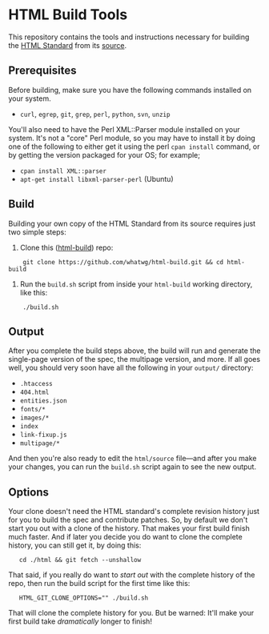 # HTML Build Tools

This repository contains the tools and instructions necessary for building the [HTML Standard](https://html.spec.whatwg.org/multipage/) from its [source](https://github.com/whatwg/html).

## Prerequisites

Before building, make sure you have the following commands installed on your system.

- `curl`, `egrep`, `git`, `grep`, `perl`, `python`, `svn`, `unzip`

You'll also need to have the Perl XML::Parser module installed on your system. It's not a "core" Perl module, so you may have to install it by doing one of the following to either get it using the perl `cpan install` command, or by getting the version packaged for your OS; for example;

- `cpan install XML::parser`
- `apt-get install libxml-parser-perl` (Ubuntu)

## Build

Building your own copy of the HTML Standard from its source requires just two simple steps:

1. Clone this ([html-build](https://github.com/whatwg/html-build)) repo:
```
    git clone https://github.com/whatwg/html-build.git && cd html-build
```

1. Run the `build.sh` script from inside your `html-build` working directory, like this:
```
    ./build.sh
```

## Output

After you complete the build steps above, the build will run and generate the single-page version of the spec, the multipage version, and more. If all goes well, you should very soon have all the following in your `output/` directory:

- `.htaccess`
- `404.html`
- `entities.json`
- `fonts/*`
- `images/*`
- `index`
- `link-fixup.js`
- `multipage/*`

And then you're also ready to edit the `html/source` file—and after you make your changes, you can run the `build.sh` script again to see the new output.

## Options

Your clone doesn't need the HTML standard's complete revision history just for you to build the spec and contribute patches. So, by default we don't start you out with a clone of the history. That makes your first build finish much faster. And if later you decide you do want to clone the complete history, you can still get it, by doing this:
```
   cd ./html && git fetch --unshallow
```
That said, if you really do want to *start out* with the complete history of the repo, then run the build script for the first time like this:
```
   HTML_GIT_CLONE_OPTIONS="" ./build.sh
```
That will clone the complete history for you. But be warned: It'll make your first build take *dramatically* longer to finish!
